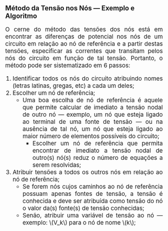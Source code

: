 <style scoped>
    p, li {
        text-align: justify;
        font-size: 14pt;
    }
</style>

## Método da Tensão nos Nós — Exemplo e Algoritmo

O cerne do método das tensões dos nós está em encontrar as diferenças de potencial nos nós de um circuito em relação ao nó de referência e a partir destas tensões, especificar as correntes que transitam pelos nós do circuito em função de tal tensão. Portanto, o método pode ser sistematizado em 6 passos:

1. Identificar todos os nós do circuito atribuindo nomes (letras latinas, gregas, etc) a cada um deles;
2. Escolher um nó de referência;
    - Uma boa escolha de nó de referência é aquele que permite calcular de imediato a tensão nodal de outro nó — exemplo, um nó que esteja ligado ao terminal de uma fonte de tensão — ou na ausência de tal nó, um nó que esteja ligado ao maior número de elementos possíveis do circuito;
        - Escolher um nó de referência que permita encontrar de imediato a tensão nodal de outro(s) nó(s) reduz o número de equações a serem resolvidas;
3. Atribuir tensões a todos os outros nós em relação ao nó de referência;
    - Se forem nós cujos caminhos ao nó de referência possuam apenas fontes de tensão, a tensão é conhecida e deve ser atribuída como tensão do nó o valor da(s) fonte(s) de tensão conhecidas;
    - Senão, atribuir uma variável de tensão ao nó — exemplo: \\(V\_k\\) para o nó de nome \\(k\\);
